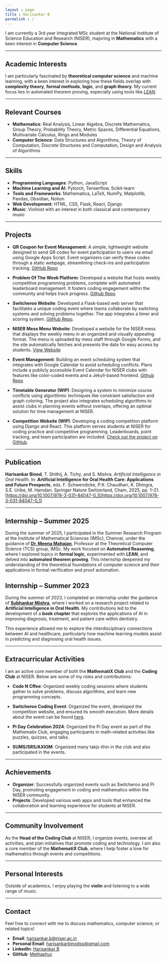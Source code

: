 ```yaml
---
layout : page
title : Harisankar B
permalink : /
---
```


I am currently a 3rd year Integrated MSc student at the National Institute of Science Education and Research (NISER), majoring in **Mathematics** with a keen interest in **Computer Science**.

---

## Academic Interests

I am particularly fascinated by **theoretical computer science** and machine learning, with a keen interest in exploring how these fields overlap with **complexity theory**, **formal methods**, **logic**, and **graph theory**. My current focus lies in automated theorem proving, especially using tools like [_LEAN_](https://leanprover-community.github.io/).

---

## Relevant Courses

- **Mathematics**: Real Analysis, Linear Algebra, Discrete Mathematics, Group Theory, Probability Theory, Metric Spaces, Differential Equations, Multivariate Calculus, Rings and Modules
- **Computer Science**: Data Structures and Algorithms, Theory of Computation, Discrete Structures and Computation, Design and Analysis of Algorithms

---

## Skills

- **Programming Languages**: Python, JavaScript
- **Machine Learning and AI**: Pytorch, Tenserflow, Scikit-learn
- **Tools and Frameworks**: Mathematica, LaTeX, NumPy, Matplotlib, Pandas, Obsidian, Notion
- **Web Development**: HTML, CSS, Flask, React, Django
- **Music**: Violinist with an interest in both classical and contemporary music

---

## Projects

- **QR Coupon for Event Management**: A simple, lightweight website designed to send QR codes for event participation to users via email using Google Apps Script. Event organizers can verify these codes through a static webpage, streamlining check-ins and participation tracking. [GitHub Repo](https://github.com/Methaphur/QR-Coupon-Scanner)

 - **Problem Of The Week Platform**: Developed a website that hosts weekly competitive programming problems, complete with automated leaderboard management. It fosters coding engagement within the community and helps track progress. [Github Repo](https://sdgniser.github.io/problem-of-the-week)

- **Switcheroo Website**: Developed a Flask-based web server that facilitates a unique coding event where teams collaborate by switching systems and solving problems together. The app integrates a timer and scoring system. [GitHub Repo](https://github.com/Methaphur/switcheroo).

- **NISER Mess Menu Website**: Developed a website for the NISER mess that displays the weekly menu in an organized and visually appealing format. The menu is uploaded by mess staff through Google Forms, and the site automatically fetches and presents the data for easy access by students. [View Website](https://methaphur.github.io/messmenu/)

- **Event Management**: Building an event scheduling system that integrates with Google Calendar to avoid scheduling conflicts. Plans include a publicly accessible Event Calendar for NISER clubs with features like color-coded events and a Jekyll-based frontend.
[Github Repo](https://sdgniser.github.io/event-management)

- **Timetable Generator (WIP)**: Designing a system to minimize course conflicts using algorithmic techniques like constraint satisfaction and graph coloring. The project also integrates scheduling algorithms to assist clubs in planning events without overlaps, offering an optimal solution for time management at NISER.

- **Competition Website (WIP)**: Developing a coding competition platform using Django and React. This platform serves students at NISER for coding practice and competitive programming. Leaderboards, point tracking, and team participation are included. [Check out the project on GitHub](https://github.com/sugar-syrup/NiserCodeLab).

---

## Publication

**Harisankar Binod**, T. Shithij, A. Tichy, and S. Mishra. *Artificial Intelligence in Oral Health*. In: **Artificial Intelligence for Oral Health Care: Applications and Future Prospects**, eds. F. Schwendicke, P.K. Chaudhari, K. Dhingra, S.E. Uribe, M. Hamdan. Springer Nature Switzerland, Cham, 2025, pp. 1–21. [https://doi.org/10.1007/978-3-031-84047-0_1](https://doi.org/10.1007/978-3-031-84047-0_1)

---

## Internship – Summer 2025

During the summer of 2025, I participated in the Summer Research Program at the Institute of Mathematical Sciences (IMSc), Chennai, under the guidance of [**Dr. Meena Mahajan**](https://www.imsc.res.in/~meena/), Professor at the Theoretical Computer Science (TCS) group, IMSc. My work focused on **Automated Reasoning**, where I explored topics in **formal logic**, experimented with **LEAN**, and delved into **automated theorem proving**. This internship deepened my understanding of the theoretical foundations of computer science and their applications in formal verification and proof automation.

## Internship – Summer 2023

During the summer of 2023, I completed an internship under the guidance of [**Subhankar Mishra**](https://niser.ac.in/~smishra/), where I worked on a research project related to **Artificial Intelligence in Oral Health**. My contributions led to the development of a **book chapter** that explores the applications of AI in improving diagnosis, treatment, and patient care within dentistry.

This experience allowed me to explore the interdisciplinary connections between AI and healthcare, particularly how machine learning models assist in predicting and diagnosing oral health issues.

---

## Extracurricular Activities

I am an active core member of both the **MathematiX Club** and the **Coding Club** at NISER. Below are some of my roles and contributions:

- **Code N Cffee**: Organized weekly coding sessions where students gather to solve problems, discuss algorithms, and learn new programming concepts. 

- **Switcheroo Coding Event**: Organized the event, developed the competition website, and ensured its smooth execution. More details about the event can be found [here](https://www.niser.ac.in/~smishra/event/2022sdg/switcheroo.html).

- **Pi Day Celebration 2024**: Organized the Pi Day event as part of the Mathematix Club, engaging participants in math-related activities like puzzles, quizzes, and talks.

- **SUMS/SRS/AXIOM**: Organized many takjs ithin in the club and also participated in the events. 


---

## Achievements

- **Organizer**: Successfully organized events such as Switcheroo and Pi Day, promoting engagement in coding and mathematics within the NISER community.
- **Projects**: Developed various web apps and tools that enhanced the collaboration and learning experience for students at NISER.

---

## Community Involvement

As the **Head of the Coding Club** at NISER, I organize events, oversee all activities, and plan initiatives that promote coding and technology. I am also a core member of the **MathematiX Club**, where I help foster a love for mathematics through events and competitions.

---

## Personal Interests

Outside of academics, I enjoy playing the **violin** and listening to a wide range of music.

---

## Contact

Feel free to connect with me to discuss mathematics, computer science, or related topics!

- **Email**: [harisankar.b@niser.ac.in](mailto:harisankar.b@niser.ac.in)
- **Personal Email**: [harisankarbinodss@gmail.com](mailto:harisankarbinodss@gmail.com)
- **LinkedIn**: [Harisankar B](https://www.linkedin.com)
- **GitHub**: [Methaphur](https://github.com/Methaphur)
